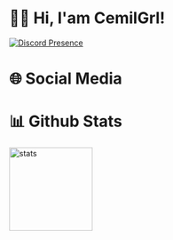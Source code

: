 
# 👋🏻 Hi, I'am CemilGrl!

[![Discord Presence](https://lanyard.cnrad.dev/api/378974293507440640)](https://discord.com/users/378974293507440640)

# 🌐 Social Media

# 📊 Github Stats
<a href="https://github.com/ParziDev"><img src="https://github-readme-stats.vercel.app/api?username=CemilGrl&show_icons=true&theme=react" width="%100" height="150px" alt="stats"/></a>

